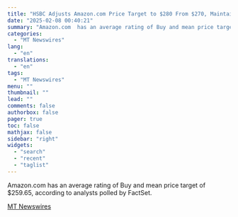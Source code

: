 ```yaml
---
title: "HSBC Adjusts Amazon.com Price Target to $280 From $270, Maintains Buy Rating"
date: "2025-02-08 00:40:21"
summary: "Amazon.com  has an average rating of Buy and mean price target of $259.65, according to analysts polled by FactSet."
categories:
  - "MT Newswires"
lang:
  - "en"
translations:
  - "en"
tags:
  - "MT Newswires"
menu: ""
thumbnail: ""
lead: ""
comments: false
authorbox: false
pager: true
toc: false
mathjax: false
sidebar: "right"
widgets:
  - "search"
  - "recent"
  - "taglist"
---
```


Amazon.com has an average rating of Buy and mean price target of $259.65, according to analysts polled by FactSet.

[MT Newswires](https://www.tradingview.com/news/mtnewswires.com:20250207:A3312793:0/)
